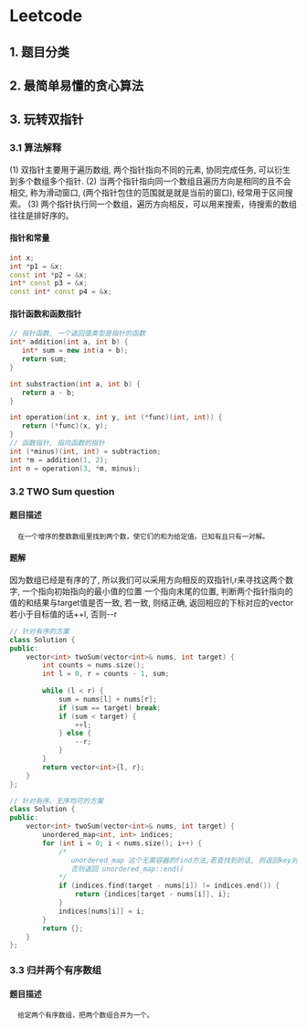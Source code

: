 # Leetcode

## 1. 题目分类


## 2. 最简单易懂的贪心算法


## 3. 玩转双指针
### 3.1 算法解释

   (1) 双指针主要用于遍历数组, 两个指针指向不同的元素, 协同完成任务, 可以衍生到多个数组多个指针.
   (2) 当两个指针指向同一个数组且遍历方向是相同的且不会相交, 称为滑动窗口, (两个指针包住的范围就是就是当前的窗口), 经常用于区间搜索。
   (3) 两个指针执行同一个数组，遍历方向相反，可以用来搜索，待搜索的数组往往是排好序的。

#### 指针和常量
```cpp
int x;
int *p1 = &x;
const int *p2 = &x;
int* const p3 = &x;
const int* const p4 = &x;
```

#### 指针函数和函数指针

```cpp
// 指针函数, 一个返回值类型是指针的函数
int* addition(int a, int b) {
   int* sum = new int(a + b);
   return sum;
}

int substraction(int a, int b) {
   return a - b;
}

int operation(int x, int y, int (*func)(int, int)) {
   return (*func)(x, y);
}
// 函数指针, 指向函数的指针
int (*minus)(int, int) = subtraction;
int *m = addition(1, 2);
int n = operation(3, *m, minus);
```


### 3.2 TWO Sum question

#### 题目描述
      在一个增序的整数数组里找到两个数，使它们的和为给定值。已知有且只有一对解。

#### 题解

   因为数组已经是有序的了, 所以我们可以采用方向相反的双指针l,r来寻找这两个数字, 一个指向初始指向的最小值的位置
   一个指向末尾的位置, 判断两个指针指向的值的和结果与target值是否一致, 若一致, 则结正确, 返回相应的下标对应的vector
   若小于目标值的话++l, 否则--r

```cpp
// 针对有序的方案
class Solution {
public:
    vector<int> twoSum(vector<int>& nums, int target) {
        int counts = nums.size();
        int l = 0, r = counts - 1, sum;
        
        while (l < r) {
            sum = nums[l] + nums[r];
            if (sum == target) break;
            if (sum < target) {
                ++l;
            } else {
                --r;
            }
        }
        return vector<int>{l, r};
    }
};

// 针对有序、无序均可的方案
class Solution {
public:
    vector<int> twoSum(vector<int>& nums, int target) {
        unordered_map<int, int> indices;
        for (int i = 0; i < nums.size(); i++) {
            /*
               unordered_map 这个无需容器的find方法,若查找到的话, 则返回key对应的迭代器
               否则返回 unordered_map::end()
            */ 
            if (indices.find(target - nums[i]) != indices.end()) {
                return {indices[target - nums[i]], i};
            }
            indices[nums[i]] = i;
        }
        return {};
    }
};

```

### 3.3 归并两个有序数组

#### 题目描述
      给定两个有序数组，把两个数组合并为一个。


   
